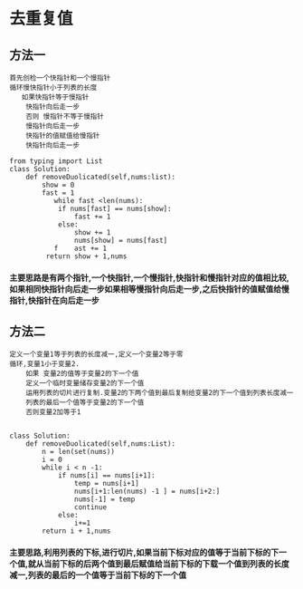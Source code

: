 # **去重复值**
## **方法一**
    首先创检一个快指针和一个慢指针
    循环慢快指针小于列表的长度
       如果快指针等于慢指针
        快指针向后走一步
        否则 慢指针不等于慢指针
        慢指针向后走一步
        快指针的值赋值给慢指针
        快指针向后走一步
        
    from typing import List
    class Solution:
        def removeDuolicated(self,nums:list):
            show = 0
            fast = 1
               while fast <len(nums):
                if nums[fast] == nums[show]:
                    fast += 1
                else:
                    show += 1
                    nums[show] = nums[fast]
               f    ast += 1
             return show + 1,nums
#### 主要思路是有两个指针,一个快指针,一个慢指针,快指针和慢指针对应的值相比较,如果相同快指针向后走一步如果相等慢指针向后走一步,之后快指针的值赋值给慢指针,快指针在向后走一步



## **方法二**
    定义一个变量1等于列表的长度减一,定义一个变量2等于零
    循环,变量1小于变量2. 
        如果 变量2的值等于变量2的下一个值
        定义一个临时变量储存变量2的下一个值
        运用列表的切片进行复制.变量2的下两个值到最后复制给变量2的下一个值到列表长度减一
        列表的最后一个值等于变量2的下一个值
        否则变量2加等于1
        
        
    class Solution:
        def removeDuolicated(self,nums:List):
            n = len(set(nums))
            i = 0
            while i < n -1:
                if nums[i] == nums[i+1]:
                    temp = nums[i+1]
                    nums[i+1:len(nums) -1 ] = nums[i+2:]
                    nums[-1] = temp
                    continue
                else:
                    i+=1
            return i + 1,nums
#### 主要思路,利用列表的下标,进行切片,如果当前下标对应的值等于当前下标的下一个值,就从当前下标的后两个值到最后赋值给当前下标的下载一个值到列表的长度减一,列表的最后的一个值等于当前下标的下一个值
